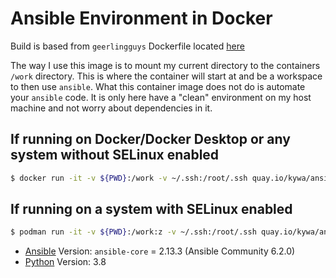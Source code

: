 # Ansible Environment in Docker

Build is based from `geerlingguys` Dockerfile located [here](https://github.com/geerlingguy/docker-ubi8-ansible)

The way I use this image is to mount my current directory to the containers `/work` directory. This is where the container will start at and be a workspace to then use `ansible`. What this container image does not do is automate your `ansible` code. It is only here have a "clean" environment on my host machine and not worry about dependencies in it.

## If running on Docker/Docker Desktop or any system without SELinux enabled
```sh
$ docker run -it -v ${PWD}:/work -v ~/.ssh:/root/.ssh quay.io/kywa/ansible-env:latest /bin/bash
```

## If running on a system with SELinux enabled
```sh
$ podman run -it -v ${PWD}:/work:z -v ~/.ssh:/root/.ssh quay.io/kywa/ansible-env:latest /bin/bash
```

* [Ansible](https://ansible.com) Version: `ansible-core` = 2.13.3 (Ansible Community 6.2.0)
* [Python](https://python.org) Version: 3.8
